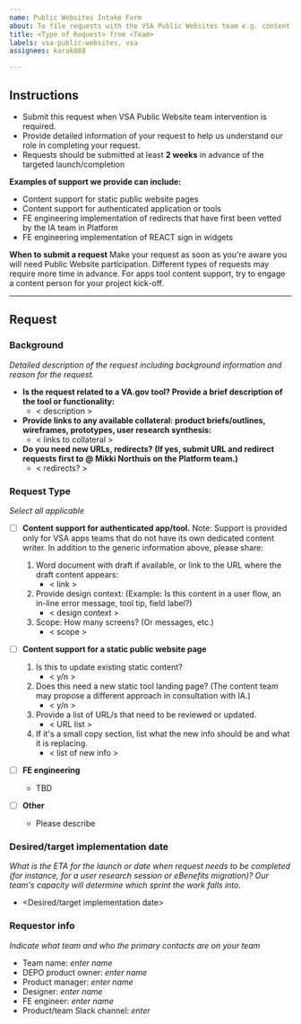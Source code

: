 ```yaml
---
name: Public Websites Intake Form
about: To file requests with the VSA Public Websites team e.g. content support or redirects.
title: <Type of Request> from <Team>
labels: vsa-public-websites, vsa
assignees: karak888

---
```


## Instructions
* Submit this request when VSA Public Website team intervention is required. 
* Provide detailed information of your request to help us understand our role in completing your request. 
* Requests should be submitted at least **2 weeks** in advance of the targeted launch/completion

__Examples of support we provide can include:__
- Content support for static public website pages
- Content support for authenticated application or tools
- FE engineering implementation of redirects that have first been vetted by the IA team in Platform
- FE engineering implementation of REACT sign in widgets


__When to submit a request__
Make your request as soon as you're aware you will need Public Website participation. Different types of requests may require more time in advance. For apps tool content support, try to engage a content person for your project kick-off.

---

## Request

### Background
*Detailed description of the request including background information and reason for the request.*

* **Is the request related to a VA.gov tool? Provide a brief description of the tool or functionality:**  
   * < description >
* **Provide links to any available collateral: product briefs/outlines, wireframes, prototypes, user research synthesis:** 
   * < links to collateral >
* **Do you need new URLs, redirects? (If yes, submit URL and redirect requests first to @ Mikki Northuis on the Platform team.)**
   * < redirects? >

### Request Type
*Select all applicable* 

- [ ] **Content support for authenticated app/tool.** Note: Support is provided only for VSA apps teams that do not have its own dedicated content writer. In addition to the generic information above, please share:
   1. Word document with draft if available, or link to the URL where the draft content appears:
      * < link > 
   2. Provide design context: (Example: Is this content in a user flow, an in-line error message, tool tip, field label?)
      * < design context >
   3. Scope: How many screens? (Or messages, etc.) 
      * < scope > 
      
      
- [ ] **Content support for a static public website page**
   1. Is this to update existing static content? 
      * < y/n >
   2. Does this need a new static tool landing page? (The content team may propose a different approach in consultation with IA.)
      * < y/n >
   3. Provide a list of URL/s that need to be reviewed or updated. 
      * < URL list >
   4. If it's a small copy section, list what the new info should be and what it is replacing.
      * < list of new info >


- [ ] **FE engineering**
   * TBD
     
- [ ] **Other**
   * Please describe
      

### Desired/target implementation date
*What is the ETA for the launch or date when request needs to be completed (for instance, for a user research session or eBenefits migration)? Our team's capacity will determine which sprint the work falls into.*

* <Desired/target implementation date>


### Requestor info
*Indicate what team and who the primary contacts are on your team* 

- Team name: *enter name*
- DEPO product owner: *enter name*
- Product manager: *enter name*
- Designer: *enter name*
- FE engineer: *enter name*
- Product/team Slack channel: *enter*
